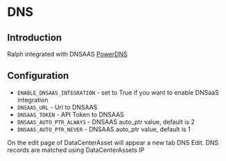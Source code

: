 # DNS

## Introduction

Ralph integrated with DNSAAS [PowerDNS](https://github.com/allegro/django-powerdns-dnssec)


## Configuration

- ``ENABLE_DNSAAS_INTEGRATION`` - set to True if you want to enable DNSaaS integration
- ``DNSAAS_URL`` - Url to DNSAAS
- ``DNSAAS_TOKEN`` - API Token to DNSAAS
- ``DNSAAS_AUTO_PTR_ALWAYS`` - DNSAAS auto_ptr value, default is 2
- ``DNSAAS_AUTO_PTR_NEVER`` - DNSAAS auto_ptr value, default is 1

On the edit page of DataCenterAsset will appear a new tab DNS Edit.
DNS records are matched using DataCenterAssets IP
